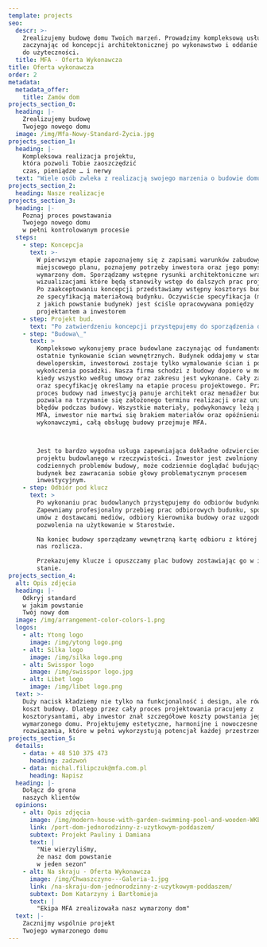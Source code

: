 ```yaml
---
template: projects
seo:
  descr: >-
    Zrealizujemy budowę domu Twoich marzeń. Prowadzimy kompleksową usługę
    zaczynając od koncepcji architektonicznej po wykonawstwo i oddanie budynku
    do użyteczności.
  title: MFA - Oferta Wykonawcza
title: Oferta wykonawcza
order: 2
metadata:
  metadata_offer:
    title: Zamów dom
projects_section_0:
  heading: |-
    Zrealizujemy budowę
    Twojego nowego domu
  image: /img/Mfa-Nowy-Standard-Życia.jpg
projects_section_1:
  heading: |-
    Kompleksowa realizacja projektu,
    która pozwoli Tobie zaoszczędzić
    czas, pieniądze … i nerwy
  text: "Wiele osób zwleka z realizacją swojego marzenia o budowie domu według indywidualnego projektu. Powodów może być wiele - od braku pomysłu, po obawy związane z dodatkowym obciążeniem czasowym, po obawy przed skomplikowanymi procedurami urzędniczymi. \tA co gdyby mogli Państwo powierzyć wszystkie obowiązki osobie, która zadba o Państwa projekt, przez wszystkie etapy jego realizacji? Rozumiejąc obawy klientów i wychodząc im naprzeciw oferujemy usługę realizacji domu pod klucz. Dzięki temu zyskają Państwo przede wszystkim spokój. Będą wiedzieli Państwo, że nad projektem czuwa specjalista, dzięki któremu powstały już dziesiątki domów. Doskonała znajomość charakterystyki tej pracy nie tylko pozwoli oszczędzić nerwy, ale też znacznie usprawni przebieg całego procesu. Decydując się bowiem na usługę domu pod klucz, zajmujemy się wszystkim - od pracy związanej z dokumentacją, przez projekt i budowę, po wykończenie i doprowadzenie mediów. To oznacza, że Państwa marzenie będzie realizowane, lecz nie obciąży w żaden sposób żadnymi dodatkowymi obowiązkami. Państwu zostanie już tylko wprowadzić się i cieszyć wspólnymi chwilami w gronie najbliższych."
projects_section_2:
  heading: Nasze realizacje
projects_section_3:
  heading: |-
    Poznaj proces powstawania
    Twojego nowego domu
    w pełni kontrolowanym procesie
  steps:
    - step: Koncepcja
      text: >-
        W pierwszym etapie zapoznajemy się z zapisami warunków zabudowy bądź
        miejscowego planu, poznajemy potrzeby inwestora oraz jego pomysł na
        wymarzony dom. Sporządzamy wstępne rysunki architektoniczne wraz z
        wizualizacjami które będą stanowiły wstęp do dalszych prac projektowych.
        Po zaakceptowaniu koncepcji przedstawiamy wstępny kosztorys budowy wraz
        ze specyfikacją materiałową budynku. Oczywiście specyfikacja (materiały
        z jakich powstanie budynek) jest ściśle opracowywana pomiędzy
        projektantem a inwestorem
    - step: Projekt bud.
      text: "Po zatwierdzeniu koncepcji przystępujemy do sporządzenia dokumentacji na pozwolenie na budowę. Uzyskujemy wszystkie warunki w zakresie mediów, w przypadku alternatywnych sposobów pozyskania prądu bądź odprowadzania ścieków itd sporządzamy odpowiednie badania np. geotechniczne itd.\n\nProjekt uzgadniamy w Starostwie Powiatowym i uzyskujemy pozwolenie na budowę.\nWszystkie prace uzgodnieniowe leżą po stronie MFA dlatego inwestor nie musi martwić się o pozyskanie map, warunków zabudowy, warunków technicznych oraz pozwolenie na budowę. Jest to bardzo wygodne dla osób nie mających czasu na jeżdżenie po Urzędach i nie znających się na procesie uzgodnieniowym projektów.\_\n\nNa tym etapie kończą się prace projektowe. Do projektu budowlanego załączamy Państwu również ofertę wykonawczą. Podczas procesu projektowanego opracowujemy kosztorys kwoty wybudowania domu. Jeżeli cena wybudowania przez nas domu współgra z Państwa budżetem, zaraz po uzyskaniu pozwolenia na budowę przyjeżdżamy i zaczynamy budować Państwa dom.\nJest to bardzo wygodny system ponieważ już na etapie procesu projektowego znają Państwo finalną cenę domu i nie muszą się niczym martwić. Podpisujemy wspólną umowę w której zawieramy specyfikację budynku (materiały z jakich zostanie on wybudowany), termin realizacji oraz finalną kwotę. Cała reszta leży po stronie MFA, inwestor nie musi się niczym martwić dogląda tylko powstający budynek.\n"
    - step: "Budowa\_"
      text: >
        Kompleksowo wykonujemy prace budowlane zaczynając od fundamentów po
        ostatnie tynkowanie ścian wewnętrznych. Budynek oddajemy w stanie
        deweloperskim, inwestorowi zostaje tylko wymalowanie ścian i położenie
        wykończenia posadzki. Nasza firma schodzi z budowy dopiero w momencie
        kiedy wszystko według umowy oraz zakresu jest wykonane. Cały zakres prac
        oraz specyfikację określamy na etapie procesu projektowego. Przez cały
        proces budowy nad inwestycją panuje architekt oraz menadżer budowy co
        pozwala na trzymanie się założonego terminu realizacji oraz uniknięcie
        błędów podczas budowy. Wszystkie materiały, podwykonawcy leżą po stronie
        MFA, inwestor nie martwi się brakiem materiałów oraz opóźnieniami
        wykonawczymi, całą obsługę budowy przejmuje MFA.



        Jest to bardzo wygodna usługa zapewniająca dokładne odzwierciedlenie
        projektu budowlanego w rzeczywistości. Inwestor jest zwolniony z
        codziennych problemów budowy, może codziennie doglądać budujący się
        budynek bez zawracania sobie głowy problematycznym procesem
        inwestycyjnym.
    - step: Odbiór pod klucz
      text: >
        Po wykonaniu prac budowlanych przystępujemy do odbiorów budynku.
        Zapewniamy profesjonalny przebieg prac odbiorowych budunku, sporządzenia
        umów z dostawcami mediów, odbiory kierownika budowy oraz uzgodnienie
        pozwolenia na użytkowanie w Starostwie.

        Na koniec budowy sporządzamy wewnętrzną kartę odbioru z której inwestor
        nas rozlicza.

        Przekazujemy klucze i opuszczamy plac budowy zostawiając go w idealnym
        stanie.
projects_section_4:
  alt: Opis zdjęcia
  heading: |-
    Odkryj standard
    w jakim powstanie
    Twój nowy dom
  image: /img/arrangement-color-colors-1.png
  logos:
    - alt: Ytong logo
      image: /img/ytong logo.png
    - alt: Silka logo
      image: /img/silka logo.png
    - alt: Swisspor logo
      image: /img/swisspor logo.jpg
    - alt: Libet logo
      image: /img/libet logo.png
  text: >-
    Duży nacisk kładziemy nie tylko na funkcjonalność i design, ale również
    koszt budowy. Dlatego przez cały proces projektowania pracujemy z
    kosztorysantami, aby inwestor znał szczegółowe koszty powstania jego
    wymarzonego domu. Projektujemy estetyczne, harmonijne i nowoczesne
    rozwiązania, które w pełni wykorzystują potencjał każdej przestrzeni.
projects_section_5:
  details:
    - data: + 48 510 375 473
      heading: zadzwoń
    - data: michal.filipczuk@mfa.com.pl
      heading: Napisz
  heading: |-
    Dołącz do grona
    naszych klientów
  opinions:
    - alt: Opis zdjęcia
      image: /img/modern-house-with-garden-swimming-pool-and-wooden-WKEPMZY.jpg
      link: /port-dom-jednorodzinny-z-uzytkowym-poddaszem/
      subtext: Projekt Pauliny i Damiana
      text: |
        "Nie wierzyliśmy,
        że nasz dom powstanie
        w jeden sezon"
    - alt: Na skraju - Oferta Wykonawcza
      image: /img/Chwaszczyno---Galeria-1.jpg
      link: /na-skraju-dom-jednorodzinny-z-uzytkowym-poddaszem/
      subtext: Dom Katarzyny i Bartłomieja
      text: |
        "Ekipa MFA zrealizowała nasz wymarzony dom"
  text: |-
    Zacznijmy wspólnie projekt
    Twojego wymarzonego domu
---
```


